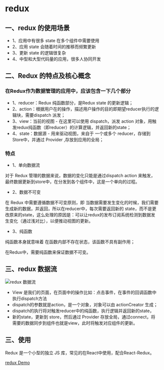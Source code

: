 # redux

## 一、redux 的使用场景

* 1、应用中有很多 state 在多个组件中需要使用
* 2、应用 state 会随着时间的推移而频繁更新
* 3、更新 state 的逻辑很复杂
* 4、中型和大型代码量的应用，很多人协同开发

## 二、Redux 的特点及核心概念

### 在Redux作为数据管理的应用中，应该包含一下几个部分

* 1、reducer：Redux 纯函数部分，是Redux state 的更新逻辑；
* 2、action：根据用户在的操作，描述用户操作的目的即期望reducer执行的逻辑块，需要dispatch 派发；
* 3、view：当前的视图 - 在这里可以使用 dispatch，派发 action 对象，用触发redux纯函数（即reducer）的计算逻辑，并返回新的state；
* 4、state：数据源 - 用来驱动视图，来自于 一个或多个 reducer，存储到Store中，并通过 Provider ,存放到应用的全局；

### 特点

* 1、单向数据流

对于 Redux 管理的数据来说，数据的变化只能是通过dispatch action 来触发，最终数据更新到store中，在分发到各个组件中，这是一个单向的过程。

* 2、数据不可变

在 Redux 中需要遵循数据不可变原则，即 当数据需要发生变化的时候，我们需要生成新的数据，并返回，所以在reducer中，每次需要返回新的 state，而不是更改原来的state，这么处理的原因是：可以让redux的发布订阅系统检测到数据发生变化（通过浅对比），以便推动视图的更新。

* 3、纯函数

纯函数本身就意味着 在函数内部不存在状态，该函数不具有副作用；

在Redux中，需要纯函数来保证数据不可变。

## 三、redux 数据流

![redux 数据流](/blog/images/library/redux1.png)

* View 是我们的页面，在页面中的操作比如：点击事件，在事件的回调函数中执行dispatch方法
* dispatch的参数就是action，是一个对象，对象可以由 actionCreator 生成；
* dispatch的执行将对触发reducer中的纯函数，执行逻辑并返回新的state，
* 新的state，更新到 store，然后通过 Provider 存放全局，通过connect，将需要的数据同步到组件也就是view，此时将触发对应组件的更新。

## 三、使用

Redux 是一个小型的独立 JS 库，常见的在React中使用，配合React-Redux。

[redux Demo](https://github.com/Picker666/redux-principle)
